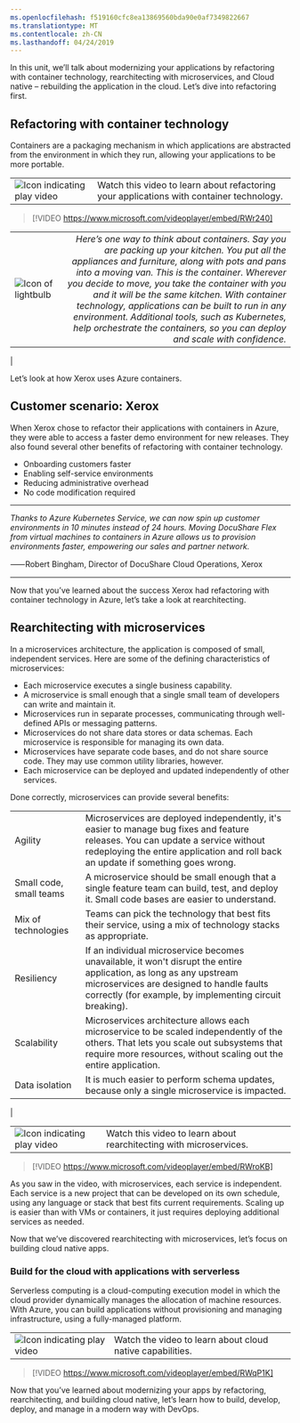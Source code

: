 ```yaml
---
ms.openlocfilehash: f519160cfc8ea13869560bda90e0af7349822667
ms.translationtype: MT
ms.contentlocale: zh-CN
ms.lasthandoff: 04/24/2019
---
```

In this unit, we’ll talk about modernizing your applications by refactoring with container technology, rearchitecting with microservices, and Cloud native – rebuilding the application in the cloud. Let’s dive into refactoring first.

## <a name="refactoring-with-container-technology"></a>Refactoring with container technology

Containers are a packaging mechanism in which applications are abstracted from the environment in which they run, allowing your applications to be more portable.



|  |  |
| ------------ | -------------|
|![Icon indicating play video](../media/video_icon.png)|Watch this video to learn about refactoring your applications with container technology.|

> [!VIDEO https://www.microsoft.com/videoplayer/embed/RWr240]



|  |  |
| ------------ | -------------:|
|![Icon of lightbulb](../media/Lightbulb_icon.png)|*Here’s one way to think about containers. Say you are packing up your kitchen. You put all the appliances and furniture, along with pots and pans into a moving van. This is the container. Wherever you decide to move, you take the container with you and it will be the same kitchen. With container technology, applications can be built to run in any environment. Additional tools, such as Kubernetes, help orchestrate the containers, so you can deploy and scale with confidence.*
|

Let’s look at how Xerox uses Azure containers.

## <a name="customer-scenario-xerox"></a>Customer scenario: Xerox

When Xerox chose to refactor their applications with containers in Azure, they were able to access a faster demo environment for new releases. They also found several other benefits of refactoring with container technology.

- Onboarding customers faster
- Enabling self-service environments
- Reducing administrative overhead
- No code modification required

--------------
*Thanks to Azure Kubernetes Service, we can now spin up customer environments in 10 minutes instead of 24 hours. Moving DocuShare Flex from virtual machines to containers in Azure allows us to provision environments faster, empowering our sales and partner network.* 

⸺Robert Bingham, Director of DocuShare Cloud Operations, Xerox

--------------

Now that you’ve learned about the success Xerox had refactoring with container technology in Azure, let’s take a look at rearchitecting.

## <a name="rearchitecting-with-microservices"></a>Rearchitecting with microservices

In a microservices architecture, the application is composed of small, independent services. Here are some of the defining characteristics of microservices:

- Each microservice executes a single business capability.
- A microservice is small enough that a single small team of developers can write and maintain it.
- Microservices run in separate processes, communicating through well-defined APIs or messaging patterns.
- Microservices do not share data stores or data schemas. Each microservice is responsible for managing its own data.
- Microservices have separate code bases, and do not share source code. They may use common utility libraries, however.
- Each microservice can be deployed and updated independently of other services.

Done correctly, microservices can provide several benefits:

|   |   |
| - | - |
| Agility | Microservices are deployed independently, it's easier to manage bug fixes and feature releases. You can update a service without redeploying the entire application and roll back an update if something goes wrong. |
| Small code, small teams | A microservice should be small enough that a single feature team can build, test, and deploy it. Small code bases are easier to understand. |
| Mix of technologies | Teams can pick the technology that best fits their service, using a mix of technology stacks as appropriate. |
| Resiliency | If an individual microservice becomes unavailable, it won't disrupt the entire application, as long as any upstream microservices are designed to handle faults correctly (for example, by implementing circuit breaking). |
| Scalability | Microservices architecture allows each microservice to be scaled independently of the others. That lets you scale out subsystems that require more resources, without scaling out the entire application. |
| Data isolation | It is much easier to perform schema updates, because only a single microservice is impacted. |
|


|  |  |
| ------------ | -------------|
|![Icon indicating play video](../media/video_icon.png)|Watch this video to learn about rearchitecting with microservices.|

> [!VIDEO https://www.microsoft.com/videoplayer/embed/RWroKB]

As you saw in the video, with microservices, each service is independent. Each service is a new project that can be developed on its own schedule, using any language or stack that best fits current requirements. Scaling up is easier than with VMs or containers, it just requires deploying additional services as needed. 

Now that we’ve discovered rearchitecting with microservices, let’s focus on building cloud native apps. 

### <a name="build-for-the-cloud-with-applications-with-serverless"></a>Build for the cloud with applications with serverless

Serverless computing is a cloud-computing execution model in which the cloud provider dynamically manages the allocation of machine resources. With Azure, you can build applications without provisioning and managing infrastructure, using a fully-managed platform. 



|  |  |
| ------------ | -------------|
|![Icon indicating play video](../media/video_icon.png)|Watch the video to learn about cloud native capabilities.|

> [!VIDEO https://www.microsoft.com/videoplayer/embed/RWqP1K] 

Now that you’ve learned about modernizing your apps by refactoring, rearchitecting, and building cloud native, let’s learn how to build, develop, deploy, and manage in a modern way with DevOps.
